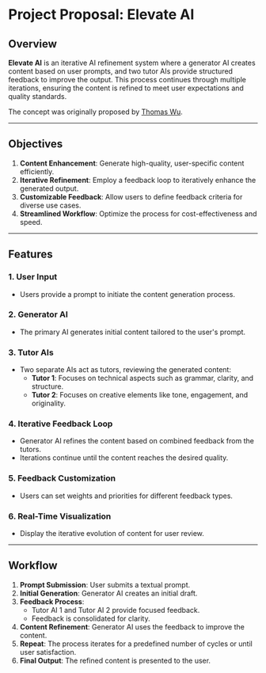 # Project Proposal: Elevate AI

## Overview
**Elevate AI** is an iterative AI refinement system where a generator AI creates content based on user prompts, and two tutor AIs provide structured feedback to improve the output. This process continues through multiple iterations, ensuring the content is refined to meet user expectations and quality standards.

The concept was originally proposed by [Thomas Wu](https://github.com/TakumiBC/).

---

## Objectives
1. **Content Enhancement**: Generate high-quality, user-specific content efficiently.
2. **Iterative Refinement**: Employ a feedback loop to iteratively enhance the generated output.
3. **Customizable Feedback**: Allow users to define feedback criteria for diverse use cases.
4. **Streamlined Workflow**: Optimize the process for cost-effectiveness and speed.

---

## Features
### 1. **User Input**
- Users provide a prompt to initiate the content generation process.

### 2. **Generator AI**
- The primary AI generates initial content tailored to the user's prompt.

### 3. **Tutor AIs**
- Two separate AIs act as tutors, reviewing the generated content:
  - **Tutor 1**: Focuses on technical aspects such as grammar, clarity, and structure.
  - **Tutor 2**: Focuses on creative elements like tone, engagement, and originality.

### 4. **Iterative Feedback Loop**
- Generator AI refines the content based on combined feedback from the tutors.
- Iterations continue until the content reaches the desired quality.

### 5. **Feedback Customization**
- Users can set weights and priorities for different feedback types.

### 6. **Real-Time Visualization**
- Display the iterative evolution of content for user review.

---

## Workflow
1. **Prompt Submission**: User submits a textual prompt.
2. **Initial Generation**: Generator AI creates an initial draft.
3. **Feedback Process**:
   - Tutor AI 1 and Tutor AI 2 provide focused feedback.
   - Feedback is consolidated for clarity.
4. **Content Refinement**: Generator AI uses the feedback to improve the content.
5. **Repeat**: The process iterates for a predefined number of cycles or until user satisfaction.
6. **Final Output**: The refined content is presented to the user.
